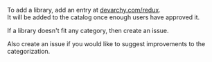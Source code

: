 To add a library, add an entry at [devarchy.com/redux](http://devarchy.com/redux).
<br/>
It will be added to the catalog once enough users have approved it.

If a library doesn't fit any category, then create an issue.

Also create an issue if you would like to suggest improvements to the categorization.
